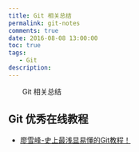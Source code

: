 ```yaml
---
title: Git 相关总结
permalink: git-notes
comments: true
date: 2016-08-08 13:00:00
toc: true
tags:
   - Git
description: 
---
```


&emsp;&emsp;Git 相关总结
<!-- more -->

## Git 优秀在线教程

- [廖雪峰-史上最浅显易懂的Git教程！](http://www.liaoxuefeng.com/wiki/0013739516305929606dd18361248578c67b8067c8c017b000)
